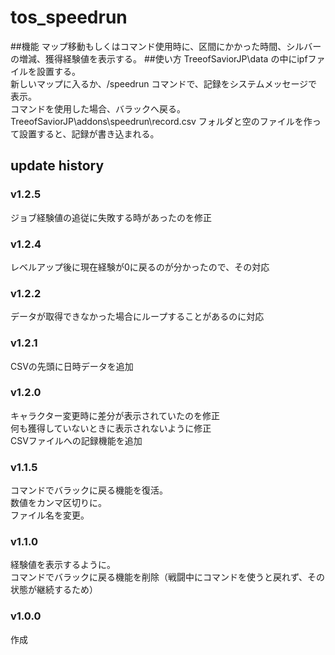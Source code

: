 # tos_speedrun
##機能
マップ移動もしくはコマンド使用時に、区間にかかった時間、シルバーの増減、獲得経験値を表示する。
##使い方
TreeofSaviorJP\data の中にipfファイルを設置する。  
新しいマップに入るか、/speedrun コマンドで、記録をシステムメッセージで表示。  
コマンドを使用した場合、バラックへ戻る。  
TreeofSaviorJP\addons\speedrun\record.csv フォルダと空のファイルを作って設置すると、記録が書き込まれる。
## update history
### v1.2.5
ジョブ経験値の追従に失敗する時があったのを修正  
### v1.2.4
レベルアップ後に現在経験が0に戻るのが分かったので、その対応  
### v1.2.2
データが取得できなかった場合にループすることがあるのに対応  
### v1.2.1
CSVの先頭に日時データを追加  
### v1.2.0
キャラクター変更時に差分が表示されていたのを修正  
何も獲得していないときに表示されないように修正  
CSVファイルへの記録機能を追加
### v1.1.5
コマンドでバラックに戻る機能を復活。  
数値をカンマ区切りに。  
ファイル名を変更。
### v1.1.0
経験値を表示するように。  
コマンドでバラックに戻る機能を削除（戦闘中にコマンドを使うと戻れず、その状態が継続するため）
### v1.0.0
作成


